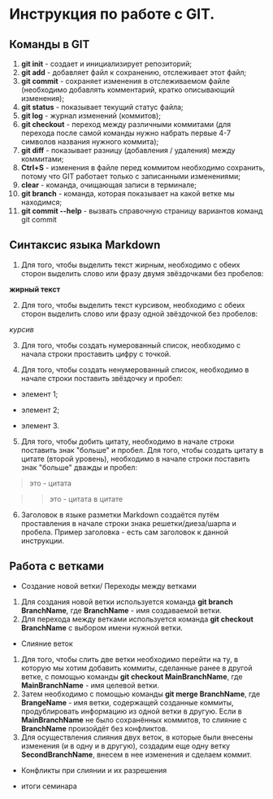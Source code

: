 # Инструкция по работе с GIT. 

## Команды в GIT

1. **git init** - создает и инициализирует репозиторий;
2. **git add** - добавляет файл к сохранению, отслеживает этот файл;
3. **git commit** - сохраняет изменения в отслеживаемом файле (необходимо добавлять комментарий, кратко описывающий изменения);
4. **git status** - показывает текущий статус файла;
5. **git log** - журнал изменений (коммитов);
6. **git checkout** - переход между различными коммитами (для перехода после самой команды нужно набрать первые 4-7 символов названия нужного коммита);
7. **git diff** - показывает разницу (добавления / удаления) между коммитами;
8. **Ctrl+S** - изменения в файле перед коммитом необходимо сохранить, потому что GIT работает только с записанными изменениями;
9. **clear** - команда, очищающая записи в терминале;
10. **git branch** - команда, которая показывает на какой ветке мы находимся;
11. **git commit --help** - вызвать справочную страницу вариантов команд git commit



## Синтаксис языка Markdown

1. Для того, чтобы выделить текст жирным, необходимо с обеих сторон выделить слово или фразу двумя звёздочками без пробелов:

**жирный текст**

2. Для того, чтобы выделить текст курсивом, необходимо с обеих сторон выделить слово или фразу одной звёздочкой без пробелов:

*курсив*

3. Для того, чтобы создать нумерованный список, необходимо с начала строки проставить цифру с точкой.

4. Для того, чтобы создать ненумерованный список, необходимо в начале строки поставить звёздочку и пробел: 

* элемент 1;

* элемент 2;

* элемент 3.

5. Для того, чтобы добить цитату, необходимо в начале строки поставить знак "больше" и пробел. Для того, чтобы создать цитату в цитате (второй уровень), необходимо в начале строки поставить знак "больше" дважды и пробел: 

> это - цитата

>> это - цитата в цитате

6. Заголовок в языке разметки Markdown создаётся путём проставления в начале строки знака решетки/диеза/шарпа и пробела. Пример заголовка - есть сам заголовок к данной инструкции.

## Работа с ветками

- Создание новой ветки/ Переходы между ветками

1. Для создания новой ветки используется команда **git branch BranchName**, где **BranchName** - имя создаваемой ветки.
2. Для перехода между ветками используется команда **git checkout BranchName** с выбором имени нужной ветки.

- Слияние веток

1. Для того, чтобы слить две ветки необходимо перейти на ту, в которую мы хотим добавить коммиты, сделанные ранее в другой ветке, с помощью команды **git checkout MainBranchName**, где **MainBranchName** - имя целевой ветки.
2. Затем необходимо с помощью команды **git merge BranchName**, где **BrangeName** - имя ветки, содержащей созданные коммиты, продублировать информацию из одной ветки в другую. Если в **MainBranchName** не было сохранённых коммитов, то слияние с **BranchName** произойдёт без конфликтов.
3. Для осуществления слияния двух веток, в которые были внесены изменения (и в одну и в другую), создадим еще одну ветку **SecondBranchName**, внесем в нее изменения и сделаем коммит.

- Конфликты при слиянии и их разрешения

- итоги семинара

